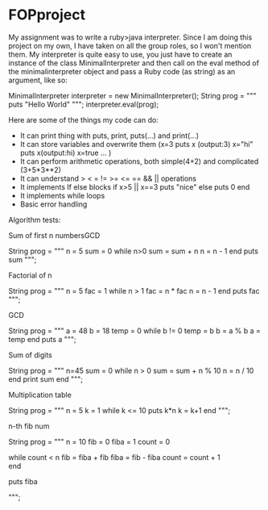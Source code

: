 # FOPproject
My assignment was to write a ruby>java interpreter.
Since I am doing this project on my own, I have taken on all the group roles, so I won't mention them.
My interpreter is quite easy to use, you just have to create an instance of the class MinimalInterpreter and then call on the eval method of the minimalinterpreter object and pass a Ruby code (as string) as an argument, like so:

MinimalInterpreter interpreter = new MinimalInterpreter();
String prog = """
           puts "Hello World"
              """;
interpreter.eval(prog);

Here are some of the things my code can do:
   * It can print thing with puts, print, puts(...) and print(...) 
   * It can store variables and overwrite them (x=3  puts x (output:3)  x="hi" puts x(output:hi) x=true ... )
   * It can perform arithmetic operations, both simple(4+2) and complicated (3+5*3**2)
   * It can understand > < = != >= <= == && || operations
   * It implements If else blocks
       if x>5 || x==3
            puts "nice"
         else
            puts 0
         end
   * It implements while loops
   * Basic error handling

Algorithm tests:

Sum of first n numbersGCD

  String prog = """
          n = 5
          sum = 0
         while n>0
          sum = sum + n
          n = n - 1
         end
         puts sum
          """;

Factorial of n

String prog = """
          n = 5
          fac = 1
         while n > 1
          fac = n * fac
          n = n - 1
         end
         puts fac
         """;

GCD

 String prog = """ 
           a = 48
           b = 18
           temp = 0
         while b != 0
          temp = b
          b = a % b
          a = temp
         end
          puts a
          """;
          
Sum of digits

String prog = """
n=45
sum = 0
  while n > 0
    sum = sum + n % 10
    n = n / 10
  end
  print sum
end
""";

Multiplication table

 String prog = """
          n = 5
          k = 1
         while k <= 10
          puts k*n
          k = k+1
         end
          """;

n-th fib num

String prog = """
n = 10
fib = 0
fiba = 1
count = 0 

while count < n
  fib = fiba + fib 
  fiba = fib - fiba 
  count = count + 1  
end

puts fiba

""";


    
